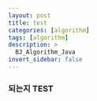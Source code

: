 ```yaml
---
layout: post
title: test
categories: [algorithm]
tags: [algorithm]
description: >
  BJ_Algorithm_Java
invert_sidebar: false
---
```


### 되는지 TEST